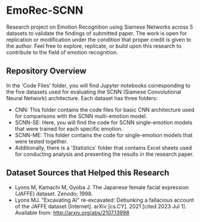 
# EmoRec-SCNN

Research project on Emotion Recognition using Siamese Networks across 5 datasets to validate the findings of submitted paper. The work is open for replication or modification under the condition that proper credit is given to the author. Feel free to explore, replicate, or build upon this research to contribute to the field of emotion recognition.


## Repository Overview

In the 'Code Files' folder, you will find Jupyter notebooks corresponding to the five datasets used for evaluating the SCNN (Siamese Convolutional Neural Network) architecture. Each dataset has three folders:

- CNN: This folder contains the code files for basic CNN architecture used for comparisons with the SCNN multi-emotion model.
- SCNN-SE: Here, you will find the code for SCNN single-emotion models that were trained for each specific emotion.
- SCNN-ME: This folder contains the code for single-emotion models that were tested together.
- Additionally, there is a 'Statistics' folder that contains Excel sheets used for conducting analysis and presenting the results in the research paper.



## Dataset Sources that Helped this Research
- Lyons M, Kamachi M, Gyoba J. The Japanese female facial expression (JAFFE) dataset. Zenodo; 1998.
- Lyons MJ. “Excavating AI” re-excavated: Debunking a fallacious account of the JAFFE dataset [Internet]. arXiv [cs.CY]. 2021 [cited 2023 Jul 1]. Available from: http://arxiv.org/abs/2107.13998


